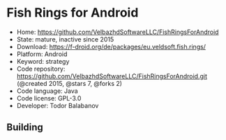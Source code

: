 # Fish Rings for Android

- Home: https://github.com/VelbazhdSoftwareLLC/FishRingsForAndroid
- State: mature, inactive since 2015
- Download: https://f-droid.org/de/packages/eu.veldsoft.fish.rings/
- Platform: Android
- Keyword: strategy
- Code repository: https://github.com/VelbazhdSoftwareLLC/FishRingsForAndroid.git (@created 2015, @stars 7, @forks 2)
- Code language: Java
- Code license: GPL-3.0
- Developer: Todor Balabanov

## Building
